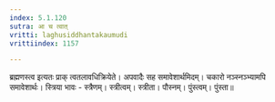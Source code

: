 ```yaml
---
index: 5.1.120
sutra: आ च त्वात्‌
vritti: laghusiddhantakaumudi
vrittiindex: 1157

---
```

ब्रह्मणस्त्व इत्यतः प्राक् त्वतलावधिक्रियेते। अपवादैः सह समावेशार्थमिदम्। चकारो नञ्स्नञ्भ्यामपि समावेशार्थः। स्त्रिया भावः - स्त्रैणम्। स्त्रीत्वम्। स्त्रीता। पौस्नम्। पुंस्त्वम्। पुंस्ता॥